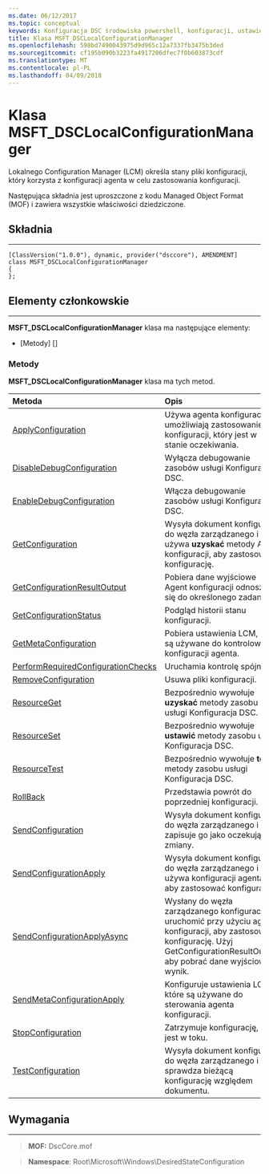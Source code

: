 ```yaml
---
ms.date: 06/12/2017
ms.topic: conceptual
keywords: Konfiguracja DSC środowiska powershell, konfiguracji, ustawienia
title: Klasa MSFT_DSCLocalConfigurationManager
ms.openlocfilehash: 598bd7490043975d9d965c12a7337fb3475b3ded
ms.sourcegitcommit: cf195b090b3223fa4917206dfec7f0b603873cdf
ms.translationtype: MT
ms.contentlocale: pl-PL
ms.lasthandoff: 04/09/2018
---
```

# <a name="msftdsclocalconfigurationmanager-class"></a>Klasa MSFT_DSCLocalConfigurationManager

Lokalnego Configuration Manager (LCM) określa stany pliki konfiguracji, który korzysta z konfiguracji agenta w celu zastosowania konfiguracji.

Następująca składnia jest uproszczone z kodu Managed Object Format (MOF) i zawiera wszystkie właściwości dziedziczone.

## <a name="syntax"></a>Składnia
------

``` syntax
[ClassVersion("1.0.0"), dynamic, provider("dsccore"), AMENDMENT]
class MSFT_DSCLocalConfigurationManager
{
};
```

## <a name="members"></a>Elementy członkowskie
-------

**MSFT_DSCLocalConfigurationManager** klasa ma następujące elementy:

-   [Metody] []

### <a name="methods"></a>Metody

**MSFT_DSCLocalConfigurationManager** klasa ma tych metod.

|Metoda |Opis |
|:--- |:---|
| [ApplyConfiguration](msft-dsclocalconfigurationmanager-applyconfiguration.md)| Używa agenta konfiguracji umożliwiają zastosowanie konfiguracji, który jest w stanie oczekiwania.|
| [DisableDebugConfiguration](msft-dsclocalconfigurationmanager-disabledebugconfiguration.md)| Wyłącza debugowanie zasobów usługi Konfiguracja DSC.|
| [EnableDebugConfiguration](msft-dsclocalconfigurationmanager-enabledebugconfiguration.md)| Włącza debugowanie zasobów usługi Konfiguracja DSC.|
| [GetConfiguration](msft-dsclocalconfigurationmanager-getconfiguration.md)| Wysyła dokument konfiguracji do węzła zarządzanego i używa **uzyskać** metody Agent konfiguracji, aby zastosować konfigurację.|
| [GetConfigurationResultOutput](msft-dsclocalconfigurationmanager-getconfigurationresultoutput.md)| Pobiera dane wyjściowe Agent konfiguracji odnoszące się do określonego zadania.|
| [GetConfigurationStatus](msft-dsclocalconfigurationmanager-getconfigurationstatus.md)| Podgląd historii stanu konfiguracji.|
| [GetMetaConfiguration](msft-dsclocalconfigurationmanager-getmetaconfiguration.md)| Pobiera ustawienia LCM, które są używane do kontrolowania konfiguracji agenta.|
| [PerformRequiredConfigurationChecks](msft-dsclocalconfigurationmanager-performrequiredconfigurationchecks.md)| Uruchamia kontrolę spójności.|
| [RemoveConfiguration](msft-dsclocalconfigurationmanager-removeconfiguration.md)| Usuwa pliki konfiguracji.|
| [ResourceGet](msft-dsclocalconfigurationmanager-resourceget.md)| Bezpośrednio wywołuje **uzyskać** metody zasobu usługi Konfiguracja DSC.|
| [ResourceSet](msft-dsclocalconfigurationmanager-resourceset.md)| Bezpośrednio wywołuje **ustawić** metody zasobu usługi Konfiguracja DSC.|
| [ResourceTest](msft-dsclocalconfigurationmanager-resourcetest.md)| Bezpośrednio wywołuje **testu** metody zasobu usługi Konfiguracja DSC.|
| [RollBack](msft-dsclocalconfigurationmanager-rollback.md)| Przedstawia powrót do poprzedniej konfiguracji.|
| [SendConfiguration](msft-dsclocalconfigurationmanager-sendconfiguration.md)| Wysyła dokument konfiguracji do węzła zarządzanego i zapisuje go jako oczekujące zmiany.|
| [SendConfigurationApply](msft-dsclocalconfigurationmanager-sendconfigurationapply.md)| Wysyła dokument konfiguracji do węzła zarządzanego i używa konfiguracji agenta, aby zastosować konfigurację.|
| [SendConfigurationApplyAsync](msft-dsclocalconfigurationmanager-sendconfigurationapplyasync.md)| Wysłany do węzła zarządzanego konfiguracji i uruchomić przy użyciu agenta konfiguracji, aby zastosować konfigurację. Użyj GetConfigurationResultOutput, aby pobrać dane wyjściowe wynik.|
| [SendMetaConfigurationApply](msft-dsclocalconfigurationmanager-sendmetaconfigurationapply.md)| Konfiguruje ustawienia LCM, które są używane do sterowania agenta konfiguracji.|
| [StopConfiguration](msft-dsclocalconfigurationmanager-stopconfiguration.md)| Zatrzymuje konfigurację, która jest w toku.|
| [TestConfiguration](msft-dsclocalconfigurationmanager-testconfiguration.md)| Wysyła dokument konfiguracji do węzła zarządzanego i sprawdza bieżącą konfigurację względem dokumentu.|





## <a name="requirements"></a>Wymagania
------------
>**MOF:** DscCore.mof

>**Namespace**: Root\Microsoft\Windows\DesiredStateConfiguration